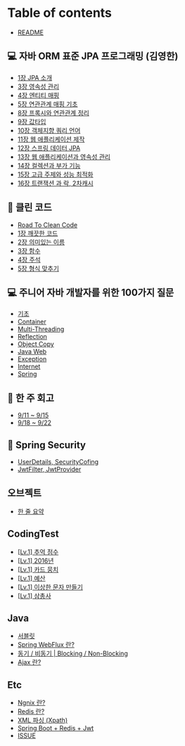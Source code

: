 # Table of contents

* [README](README.md)

## 💻 자바 ORM 표준 JPA 프로그래밍 (김영한) <a href="#jpa_orm" id="jpa_orm"></a>

* [1장 JPA 소개](jpa\_orm/1.md)
* [3장 영속성 관리](jpa\_orm/3.md)
* [4장 엔티티 매핑](jpa\_orm/4.md)
* [5장 연관관계 매핑 기초](jpa\_orm/5.md)
* [8장 프록시와 연관관계 정리](jpa\_orm/8.md)
* [9장 값타입](jpa\_orm/9.md)
* [10장 객체지향 쿼리 언어](jpa\_orm/10.md)
* [11장 웹 애플리케이션 제작](jpa\_orm/11.md)
* [12장 스프링 데이터 JPA](jpa\_orm/12-jpa.md)
* [13장 웹 애플리케이션과 영속성 관리](jpa\_orm/13.md)
* [14장 컬렉션과 부가 기능](jpa\_orm/14.md)
* [15장 고급 주제와 성능 최적화](jpa\_orm/15.md)
* [16장 트랜잭션 과 락, 2차캐시](jpa\_orm/16-2.md)

## 📝 클린 코드 <a href="#clean_code" id="clean_code"></a>

* [Road To Clean Code](clean\_code/road-to-clean-code.md)
* [1장 깨끗한 코드](clean\_code/1.md)
* [2장 의미있는 이름](clean\_code/2.md)
* [3장 함수](clean\_code/3.md)
* [4장 주석](clean\_code/4.md)
* [5장 형식 맞추기](clean\_code/5.md)

## 💻 주니어 자바 개발자를 위한 100가지 질문

* [기초](JAVA\_100\_Question/undefined.md)
* [Container](JAVA\_100\_Question/Container.md)
* [Multi-Threading](JAVA\_100\_Question/multi-threading.md)
* [Reflection](JAVA\_100\_Question/reflection.md)
* [Object Copy](100/object-copy.md)
* [Java Web](100/java-web.md)
* [Exception](100/exception.md)
* [Internet](100/internet.md)
* [Spring](100/spring.md)

## 📔 한 주 회고 <a href="#week" id="week"></a>

* [9/11 \~ 9/15](week/page-1.md)
* [9/18 \~ 9/22](week/9-18-9-22.md)

## 🔐 Spring Security

* [UserDetails, SecurityCofing](Spring-Security/UserDetails.md)
* [JwtFilter, JwtProvider](spring-security/jwtfilter-jwtprovider.md)

## 오브젝트 <a href="#object" id="object"></a>

* [한 줄 요약](object/undefined.md)

## CodingTest

* [\[Lv.1\]  추억 점수](codingtest/lv.1.md)
* [\[Lv.1\]  2016년](codingtest/lv.1-2016.md)
* [\[Lv.1\] 카드 뭉치](codingtest/lv.1-1.md)
* [\[Lv.1\] 예산](codingtest/lv.1-2.md)
* [\[Lv.1\] 이상한 문자 만들기](codingtest/lv.1-3.md)
* [\[Lv.1\] 삼총사](codingtest/lv.1-4.md)

## Java

* [서블릿](java/undefined.md)
* [Spring WebFlux 란?](java/spring-webflux.md)
* [동기 / 비동기 | Blocking / Non-Blocking](java/or-blocking-non-blocking.md)
* [Ajax 란?](java/ajax.md)

## Etc

* [Ngnix 란?](etc/ngnix.md)
* [Redis 란?](etc/redis.md)
* [XML 파싱 (Xpath)](etc/xml-xpath.md)
* [Spring Boot + Redis + Jwt](etc/spring-boot-+-redis-+-jwt.md)
* [ISSUE](etc/issue.md)
